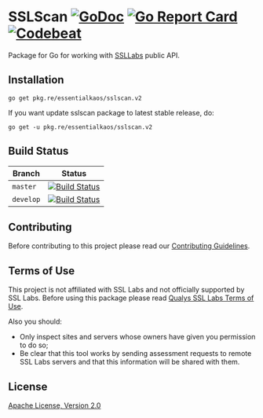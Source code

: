 # SSLScan [![GoDoc](https://godoc.org/pkg.re/essentialkaos/sslscan.v2?status.svg)](https://godoc.org/pkg.re/essentialkaos/sslscan.v2) [![Go Report Card](https://goreportcard.com/badge/github.com/essentialkaos/sslscan)](https://goreportcard.com/report/github.com/essentialkaos/sslscan) [![Codebeat](https://codebeat.co/badges/59a17b0e-b974-425e-a442-b9bcc3ccf7c0)](https://codebeat.co/projects/github-com-essentialkaos-sslscan)

Package for Go for working with [SSLLabs](https://www.ssllabs.com) public API.

## Installation

````
go get pkg.re/essentialkaos/sslscan.v2
````

If you want update sslscan package to latest stable release, do:

````
go get -u pkg.re/essentialkaos/sslscan.v2
````

## Build Status

| Branch | Status |
|------------|--------|
| `master` | [![Build Status](https://travis-ci.org/essentialkaos/sslscan.svg?branch=master)](https://travis-ci.org/essentialkaos/sslscan) |
| `develop` | [![Build Status](https://travis-ci.org/essentialkaos/sslscan.svg?branch=develop)](https://travis-ci.org/essentialkaos/sslscan) |

## Contributing

Before contributing to this project please read our [Contributing Guidelines](https://github.com/essentialkaos/contributing-guidelines#contributing-guidelines).

## Terms of Use

This project is not affiliated with SSL Labs and not officially supported by SSL Labs. Before using this package please read [Qualys SSL Labs Terms of Use](https://www.ssllabs.com/downloads/Qualys_SSL_Labs_Terms_of_Use.pdf).

Also you should:

* Only inspect sites and servers whose owners have given you permission to do so;
* Be clear that this tool works by sending assessment requests to remote SSL Labs servers and that this information will be shared with them.

## License

[Apache License, Version 2.0](http://www.apache.org/licenses/LICENSE-2.0)
